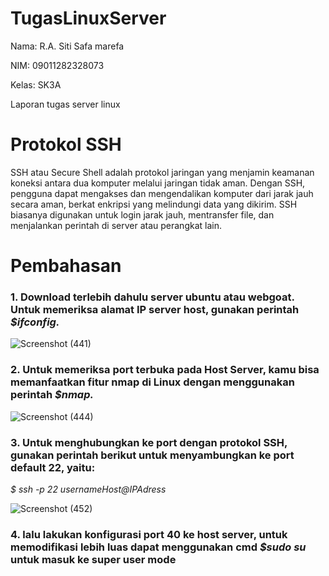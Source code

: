 # TugasLinuxServer

Nama: R.A. Siti Safa marefa

NIM: 09011282328073

Kelas: SK3A

Laporan tugas server linux

# Protokol SSH
SSH atau Secure Shell adalah protokol jaringan yang menjamin keamanan koneksi antara dua komputer melalui jaringan tidak aman. Dengan SSH, pengguna dapat mengakses dan mengendalikan komputer dari jarak jauh secara aman, berkat enkripsi yang melindungi data yang dikirim. SSH biasanya digunakan untuk login jarak jauh, mentransfer file, dan menjalankan perintah di server atau perangkat lain.

# Pembahasan

### 1. Download terlebih dahulu server ubuntu atau webgoat. Untuk memeriksa alamat IP server host, gunakan perintah *$ifconfig.*
![Screenshot (441)](https://github.com/user-attachments/assets/887f7ab9-9760-4193-a93a-a6d83bd40105)

### 2. Untuk memeriksa port terbuka pada Host Server, kamu bisa memanfaatkan fitur nmap di Linux dengan menggunakan perintah *$nmap.*
![Screenshot (444)](https://github.com/user-attachments/assets/471e0e0b-d254-48b2-92e3-00485c4cfb6b)

### 3. Untuk menghubungkan ke port dengan protokol SSH, gunakan perintah berikut untuk menyambungkan ke port default 22, yaitu:

*$ ssh -p 22 usernameHost@IPAdress*

![Screenshot (452)](https://github.com/user-attachments/assets/91d1b76d-2329-4e30-abe1-bbe9b10df618)

### 4. lalu lakukan konfigurasi port 40 ke host server, untuk memodifikasi lebih luas dapat menggunakan cmd *$sudo su* untuk masuk ke super user mode









